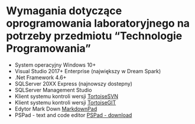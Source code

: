 # Wymagania dotyczące oprogramowania laboratoryjnego na potrzeby przedmiotu “Technologie Programowania”

- System operacyjny Windows 10+
- Visual Studio 2017+ Enterprise (największy w Dream Spark)
- .Net Framework 4.6+
- SQLServer 20XX Express (najnowszy dostepny)
- SQLServer Management Studio
- Klient systemu kontroli wersji [TortoiseSVN](https://tortoisesvn.net/downloads.html) 
- Klient systemu kontroli wersji [TortoiseGIT](https://tortoisegit.org/download/)
- Edytor Mark Down [MarkdownPad](http://markdownpad.com/)
- PSPad - text and code editor [PSPad - download](http://www.pspad.com/en/download.php)


 
